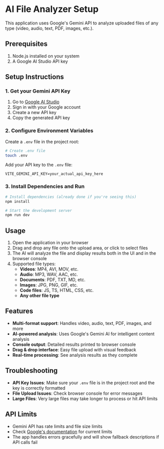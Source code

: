 # AI File Analyzer Setup

This application uses Google's Gemini API to analyze uploaded files of any type (video, audio, text, PDF, images, etc.).

## Prerequisites

1. Node.js installed on your system
2. A Google AI Studio API key

## Setup Instructions

### 1. Get your Gemini API Key

1. Go to [Google AI Studio](https://aistudio.google.com/app/apikey)
2. Sign in with your Google account
3. Create a new API key
4. Copy the generated API key

### 2. Configure Environment Variables

Create a `.env` file in the project root:

```bash
# Create .env file
touch .env
```

Add your API key to the `.env` file:

```env
VITE_GEMINI_API_KEY=your_actual_api_key_here
```

### 3. Install Dependencies and Run

```bash
# Install dependencies (already done if you're seeing this)
npm install

# Start the development server
npm run dev
```

## Usage

1. Open the application in your browser
2. Drag and drop any file onto the upload area, or click to select files
3. The AI will analyze the file and display results both in the UI and in the browser console
4. Supported file types:
   - **Videos**: MP4, AVI, MOV, etc.
   - **Audio**: MP3, WAV, AAC, etc.
   - **Documents**: PDF, TXT, MD, etc.
   - **Images**: JPG, PNG, GIF, etc.
   - **Code files**: JS, TS, HTML, CSS, etc.
   - **Any other file type**

## Features

- **Multi-format support**: Handles video, audio, text, PDF, images, and more
- **AI-powered analysis**: Uses Google's Gemini AI for intelligent content analysis
- **Console output**: Detailed results printed to browser console
- **Drag & drop interface**: Easy file upload with visual feedback
- **Real-time processing**: See analysis results as they complete

## Troubleshooting

- **API Key Issues**: Make sure your `.env` file is in the project root and the key is correctly formatted
- **File Upload Issues**: Check browser console for error messages
- **Large Files**: Very large files may take longer to process or hit API limits

## API Limits

- Gemini API has rate limits and file size limits
- Check [Google's documentation](https://ai.google.dev/) for current limits
- The app handles errors gracefully and will show fallback descriptions if API calls fail 